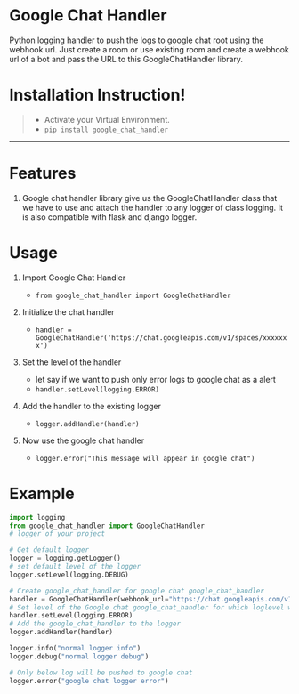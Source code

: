 # Google Chat Handler
Python logging handler to push the logs to google chat root using the webhook
url. Just create a room or use existing room and create a webhook url of a bot 
and pass the URL to this GoogleChatHandler library.



Installation Instruction!
===================

>- Activate your Virtual Environment.
>- `pip install google_chat_handler`

----------

# Features

 1. Google chat handler library give us the GoogleChatHandler class that we have to use
 and attach the handler to any logger of class logging. It is also compatible with flask and django logger.

# Usage

 1. Import Google Chat Handler
	 -  `from google_chat_handler import GoogleChatHandler`

 2. Initialize the chat handler
     -  `handler = GoogleChatHandler('https://chat.googleapis.com/v1/spaces/xxxxxxx')`

 3. Set the level of the handler
     - let say if we want to push only error logs to google chat as a alert
     -  `handler.setLevel(logging.ERROR)`
     
 4. Add the handler to the existing logger
     -  `logger.addHandler(handler)`
     
 5. Now use the google chat handler
     -  `logger.error("This message will appear in google chat")`
# Example

```python
import logging
from google_chat_handler import GoogleChatHandler
# logger of your project

# Get default logger
logger = logging.getLogger()
# set default level of the logger
logger.setLevel(logging.DEBUG)

# Create google_chat_handler for google chat google_chat_handler
handler = GoogleChatHandler(webhook_url="https://chat.googleapis.com/v1/spaces/XXXXXXXXX")
# Set level of the Google chat google_chat_handler for which loglevel we have to send logs to google
handler.setLevel(logging.ERROR)
# Add the google_chat_handler to the logger
logger.addHandler(handler)

logger.info("normal logger info")
logger.debug("normal logger debug")

# Only below log will be pushed to google chat
logger.error("google chat logger error")

```
